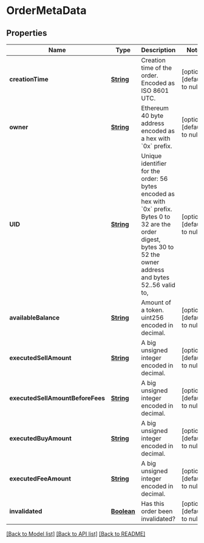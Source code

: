# OrderMetaData
## Properties

Name | Type | Description | Notes
------------ | ------------- | ------------- | -------------
**creationTime** | [**String**](string.md) | Creation time of the order. Encoded as ISO 8601 UTC. | [optional] [default to null]
**owner** | [**String**](string.md) | Ethereum 40 byte address encoded as a hex with &#x60;0x&#x60; prefix. | [optional] [default to null]
**UID** | [**String**](string.md) | Unique identifier for the order: 56 bytes encoded as hex with &#x60;0x&#x60; prefix. Bytes 0 to 32 are the order digest, bytes 30 to 52 the owner address and bytes 52..56 valid to,  | [optional] [default to null]
**availableBalance** | [**String**](string.md) | Amount of a token. uint256 encoded in decimal. | [optional] [default to null]
**executedSellAmount** | [**String**](string.md) | A big unsigned integer encoded in decimal. | [optional] [default to null]
**executedSellAmountBeforeFees** | [**String**](string.md) | A big unsigned integer encoded in decimal. | [optional] [default to null]
**executedBuyAmount** | [**String**](string.md) | A big unsigned integer encoded in decimal. | [optional] [default to null]
**executedFeeAmount** | [**String**](string.md) | A big unsigned integer encoded in decimal. | [optional] [default to null]
**invalidated** | [**Boolean**](boolean.md) | Has this order been invalidated? | [optional] [default to null]

[[Back to Model list]](../README.md#documentation-for-models) [[Back to API list]](../README.md#documentation-for-api-endpoints) [[Back to README]](../README.md)

